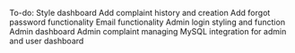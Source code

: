 To-do:
Style dashboard
Add complaint history and creation
Add forgot password functionality
Email functionality
Admin login styling and function
Admin dashboard
Admin complaint managing
MySQL integration for admin and user dashboard

